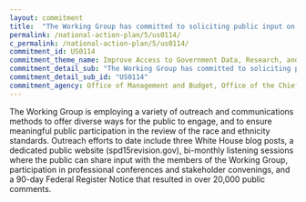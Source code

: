 ```yaml
---
layout: commitment
title:  "The Working Group has committed to soliciting public input on the Working Group’s recommendations on race and ethnicity standards."
permalink: /national-action-plan/5/us0114/
c_permalink: /national-action-plan/5/us0114/
commitment_id: US0114
commitment_theme_name: Improve Access to Government Data, Research, and Information
commitment_detail_sub: "The Working Group has committed to soliciting public input on the Working Group’s recommendations on race and ethnicity standards."
commitment_detail_sub_id: "US0114"
commitment_agency: Office of Management and Budget, Office of the Chief Statistician
---
```


The Working Group is employing a variety of outreach and communications methods to offer diverse ways for the public to engage, and to ensure meaningful public participation in the review of the race and ethnicity standards. Outreach efforts to date include three White House blog posts, a dedicated public website (spd15revision.gov), bi-monthly listening sessions where the public can share input with the members of the Working Group, participation in professional conferences and stakeholder convenings, and a 90-day Federal Register Notice that resulted in over 20,000 public comments.